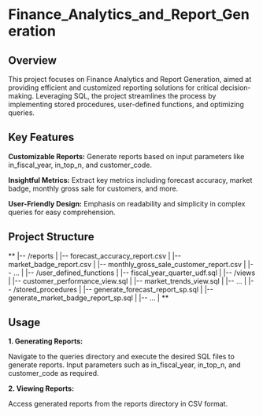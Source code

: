 # Finance_Analytics_and_Report_Generation

## Overview

This project focuses on Finance Analytics and Report Generation, aimed at providing efficient and customized reporting solutions for critical decision-making. Leveraging SQL, the project streamlines the process by implementing stored procedures, user-defined functions, and optimizing queries.

## Key Features

**Customizable Reports:** Generate reports based on input parameters like in_fiscal_year, in_top_n, and customer_code.

**Insightful Metrics:** Extract key metrics including forecast accuracy, market badge, monthly gross sale for customers, and more.

**User-Friendly Design:** Emphasis on readability and simplicity in complex queries for easy comprehension.

## Project Structure

**    |-- /reports
    |   |-- forecast_accuracy_report.csv
    |   |-- market_badge_report.csv
    |   |-- monthly_gross_sale_customer_report.csv
    |   |-- ...
    |
    |-- /user_defined_functions
    |   |-- fiscal_year_quarter_udf.sql
    |
    |-- /views
    |   |-- customer_performance_view.sql
    |   |-- market_trends_view.sql
    |   |-- ...
    |
    |-- /stored_procedures
    |   |-- generate_forecast_report_sp.sql
    |   |-- generate_market_badge_report_sp.sql
    |   |-- ...
    |
**
## Usage

**1. Generating Reports:**

Navigate to the queries directory and execute the desired SQL files to generate reports.
Input parameters such as in_fiscal_year, in_top_n, and customer_code as required.

**2. Viewing Reports:**

Access generated reports from the reports directory in CSV format.
